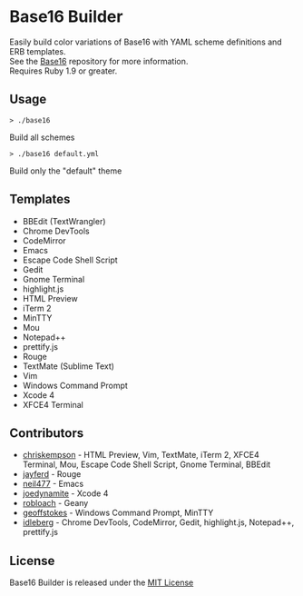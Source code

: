 # Base16 Builder
Easily build color variations of Base16 with YAML scheme definitions and ERB templates.  
See the [Base16](https://github.com/chriskempson/base16) repository for more information.  
Requires Ruby 1.9 or greater.

## Usage
    > ./base16
Build all schemes

    > ./base16 default.yml
Build only the "default" theme

## Templates
* BBEdit (TextWrangler)
* Chrome DevTools
* CodeMirror
* Emacs
* Escape Code Shell Script
* Gedit
* Gnome Terminal
* highlight.js
* HTML Preview
* iTerm 2
* MinTTY 
* Mou
* Notepad++
* prettify.js
* Rouge
* TextMate (Sublime Text)
* Vim
* Windows Command Prompt
* Xcode 4
* XFCE4 Terminal 

## Contributors
* [chriskempson](https://github.com/chriskempson) - HTML Preview, Vim, TextMate, iTerm 2, XFCE4 Terminal, Mou, Escape Code Shell Script, Gnome Terminal, BBEdit
* [jayferd](https://github.com/jayferd) - Rouge
* [neil477](https://github.com/neil477) - Emacs
* [joedynamite](https://github.com/joedynamite) - Xcode 4
* [robloach](https://github.com/robloach) - Geany
* [geoffstokes](https://github.com/geoffstokes) - Windows Command Prompt, MinTTY
* [idleberg](https://github.com/idleberg) - Chrome DevTools, CodeMirror, Gedit, highlight.js, Notepad++, prettify.js

## License
Base16 Builder is released under the [MIT License](https://github.com/chriskempson/base16-builder/blob/master/LICENSE.md)
